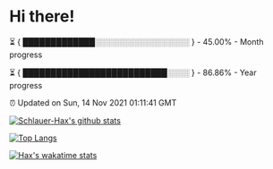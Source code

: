 # Hi there!

⏳ { █████████████░░░░░░░░░░░░░░░░░ } - 45.00% - Month progress

⏳ { ██████████████████████████░░░░ } - 86.86% - Year progress

⏰ Updated on Sun, 14 Nov 2021 01:11:41 GMT


[![Schlauer-Hax's github stats](https://github-readme-stats.vercel.app/api?username=Schlauer-Hax&show_icons=true&theme=dark&count_private=true)](https://github.com/Schlauer-Hax)


[![Top Langs](https://github-readme-stats.vercel.app/api/top-langs/?username=Schlauer-Hax&layout=compact&theme=dark)](https://github.com/Schlauer-Hax?tab=repositories)


[![Hax's wakatime stats](https://github-readme-stats.vercel.app/api/wakatime?username=Hax&theme=dark)](https://wakatime.com/@Hax)

